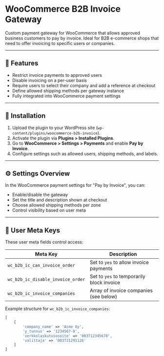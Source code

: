 # WooCommerce B2B Invoice Gateway

Custom payment gateway for WooCommerce that allows approved business customers to pay by invoice. Ideal for B2B e-commerce shops that need to offer invoicing to specific users or companies.

---

## 🚀 Features

- Restrict invoice payments to approved users
- Disable invoicing on a per-user basis
- Require users to select their company and add a reference at checkout
- Define allowed shipping methods per gateway instance
- Fully integrated into WooCommerce payment settings

---

## 🔧 Installation

1. Upload the plugin to your WordPress site (`wp-content/plugins/woocommerce-b2b-invoice`).
2. Activate the plugin via **Plugins > Installed Plugins**.
3. Go to **WooCommerce > Settings > Payments** and enable **Pay by Invoice**.
4. Configure settings such as allowed users, shipping methods, and labels.

---

## ⚙️ Settings Overview

In the WooCommerce payment settings for "Pay by Invoice", you can:

- Enable/disable the gateway
- Set the title and description shown at checkout
- Choose allowed shipping methods per zone
- Control visibility based on user meta

---

## 👥 User Meta Keys

These user meta fields control access:

| Meta Key                          | Description                               |
| --------------------------------- | ----------------------------------------- |
| `wc_b2b_ic_can_invoice_order`     | Set to `yes` to allow invoice payments    |
| `wc_b2b_ic_disable_invoice_order` | Set to `yes` to temporarily block invoice |
| `wc_b2b_ic_invoice_companies`     | Array of invoice companies (see below)    |

Example structure for `wc_b2b_ic_invoice_companies`:

```php
[
    [
        'company_name' => 'Acme Oy',
        'y_tunnus' => '1234567-8',
        'verkkolaskutusosoite' => '003712345678',
        'valittaja' => '003721291126'
    ]
]
```
